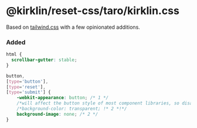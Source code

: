 # @kirklin/reset-css/taro/kirklin.css

Based on [tailwind.css](./tailwind.css) with a few opinionated additions.

### Added

```css
html {
  scrollbar-gutter: stable;
}

button,
[type='button'],
[type='reset'],
[type='submit'] {
    -webkit-appearance: button; /* 1 */
    /*will affect the button style of most component libraries, so disable it*/
    /*background-color: transparent; !* 2 *!*/
    background-image: none; /* 2 */
}

```

